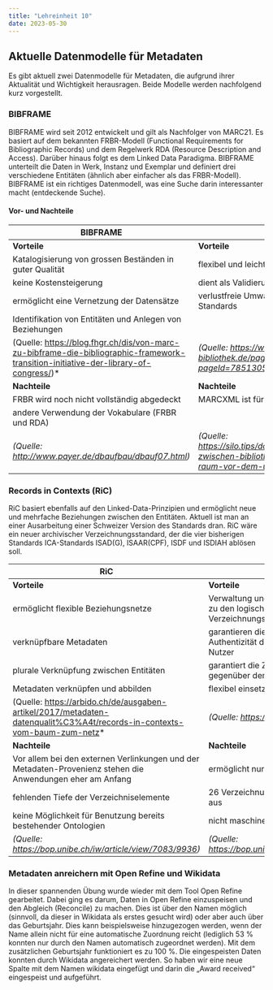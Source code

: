 ```yaml
---
title: "Lehreinheit 10"
date: 2023-05-30
---
```


## Aktuelle Datenmodelle für Metadaten
Es gibt aktuell zwei Datenmodelle für Metadaten, die aufgrund ihrer Aktualität und Wichtigkeit herausragen. Beide Modelle werden nachfolgend kurz vorgestellt. 
### BIBFRAME
BIBFRAME wird seit 2012 entwickelt und gilt als Nachfolger von MARC21. Es basiert auf dem bekannten FRBR-Modell (Functional Requirements for Bibliographic Records) und dem Regelwerk RDA (Resource Description and Access). Darüber hinaus folgt es dem Linked Data Paradigma. BIBFRAME unterteilt die Daten in Werk, Instanz und Exemplar und definiert drei verschiedene Entitäten (ähnlich aber einfacher als das FRBR-Modell). BIBFRAME ist ein richtiges Datenmodell, was eine Suche darin interessanter macht (entdeckende Suche). 

#### Vor- und Nachteile

| BIBFRAME | MARC(XML/21) | 
| -------- | -------- |
| **Vorteile** | **Vorteile** |
| Katalogisierung von grossen Beständen in guter Qualität | flexibel und leicht erweiterbar |
| keine Kostensteigerung | dient als Validierungsinstrument |
| ermöglicht eine Vernetzung der Datensätze | verlustfreie Umwandlung innnerhalb des MARC-Standards
| Identifikation von Entitäten und Anlegen von Beziehungen 
| (Quelle: https://blog.fhgr.ch/dis/von-marc-zu-bibframe-die-bibliographic-framework-transition-initiative-der-library-of-congress/)* | *(Quelle: https://wiki.deutsche-digitale-bibliothek.de/pages/viewpage.action?pageId=78513053)* |
| **Nachteile** | **Nachteile** |
| FRBR wird noch nicht vollständig abgedeckt | MARCXML ist für den Menschen nicht gut lesbar
| andere Verwendung der Vokabulare (FRBR und RDA)
| *(Quelle: http://www.payer.de/dbaufbau/dbauf07.html)* | *(Quelle: https://silo.tips/download/datenaustauschprozesse-zwischen-bibliotheken-im-deutschsprachigen-raum-vor-dem-u)*
   

### Records in Contexts (RiC)
RiC basiert ebenfalls auf den Linked-Data-Prinzipien und ermöglicht neue und mehrfache Beziehungen zwischen den Entitäten. Aktuell ist man an einer Ausarbeitung einer Schweizer Version des Standards dran. RiC wäre ein neuer archivischer Verzeichnungsstandard, der die vier bisherigen Standards ICA-Standards ISAD(G), ISAAR(CPF), ISDF und ISDIAH ablösen soll. 


| RiC | ICA-Standard | 
| -------- | -------- |
| **Vorteile** | **Vorteile** |
| ermöglicht flexible Beziehungsnetze | Verwaltung und Recherche von Informationen zu den logischen Einheiten von Archivgut über Verzeichnungselemente |
| verknüpfbare Metadaten | garantieren die Zuverlässigkeit und Authentizität der Unterlagen gegenüber dem Nutzer |
| plurale Verknüpfung zwischen Entitäten | garantiert die Zuverlässigkeit und Authentizität gegenüber dem Urheber/Aktenbildner selbst |
| Metadaten verknüpfen und abbilden | flexibel einsetzbare archivische Instrumentarien |
| (Quelle: https://arbido.ch/de/ausgaben-artikel/2017/metadaten-datenqualit%C3%A4t/records-in-contexts-vom-baum-zum-netz* | *(Quelle: https://de.wikipedia.org/wiki/ISAD(G))* |
| **Nachteile** | **Nachteile** |
| Vor allem bei den externen Verlinkungen und der Metadaten-Provenienz stehen die Anwendungen eher am Anfang | ermöglicht nur eine Zuteilung der Ressource |
| fehlenden Tiefe der Verzeichniselemente | 26 Verzeichnungselemente reichen meist nicht aus |
|keine Möglichkeit für Benutzung bereits bestehender Ontologien| nicht maschinenlesbar |
| *(Quelle: https://bop.unibe.ch/iw/article/view/7083/9936)* | *(Quelle: https://bop.unibe.ch/iw/article/view/7083/9936* |
   

### Metadaten anreichern mit Open Refine und Wikidata
In dieser spannenden Übung wurde wieder mit dem Tool Open Refine gearbeitet. Dabei ging es darum, Daten in Open Refine einzuspeisen und den Abgleich (Reconcile) zu machen. Dies ist über den Namen möglich (sinnvoll, da dieser in Wikidata als erstes gesucht wird) oder aber auch über das Geburtsjahr. Dies kann beispielsweise hinzugezogen werden, wenn der Name allein nicht für eine automatische Zuordnung reicht (lediglich 53 % konnten nur durch den Namen automatisch zugeordnet werden). Mit dem zusätzlichen Geburtsjahr funktioniert es zu 100 %. Die eingespeisten Daten konnten durch Wikidata angereichert werden. So haben wir eine neue Spalte mit dem Namen wikidata eingefügt und darin die „Award received“ eingespeist und aufgeführt. 
